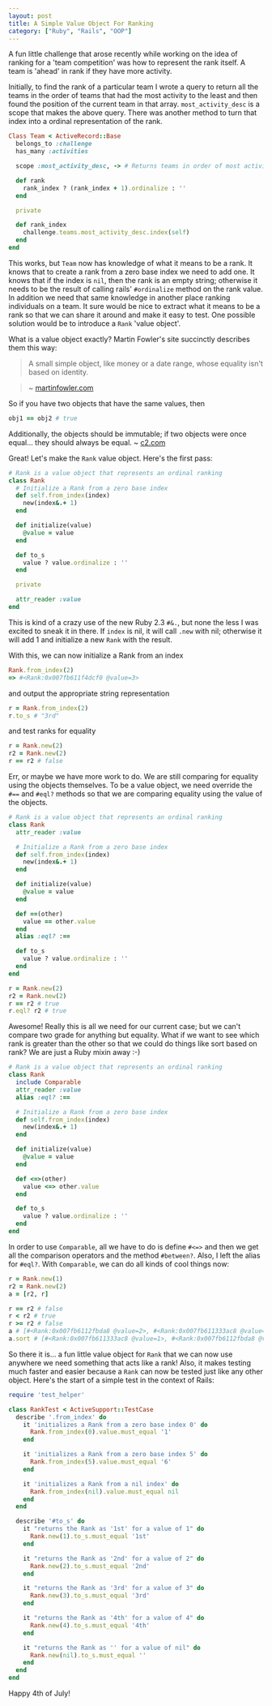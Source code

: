 ```yaml
---
layout: post
title: A Simple Value Object For Ranking
category: ["Ruby", "Rails", "OOP"]
---
```


A fun little challenge that arose recently while working on the idea of ranking for a 'team competition' was how to represent the rank itself. A team is 'ahead' in rank if they have more activity.

Initially, to find the rank of a particular team I wrote a query to return all the teams in the order of teams that had the most activity to the least and then found the position of the current team in that array. `most_activity_desc` is a scope that makes the above query. There was another method to turn that index into a ordinal representation of the rank.

```ruby
Class Team < ActiveRecord::Base
  belongs_to :challenge
  has_many :activities

  scope :most_activity_desc, -> # Returns teams in order of most activity desc

  def rank
    rank_index ? (rank_index + 1).ordinalize : ''
  end

  private

  def rank_index
    challenge.teams.most_activity_desc.index(self)
  end
end
```

This works, but `Team` now has knowledge of what it means to be a rank. It knows that to create a rank from a zero base index we need to add one. It knows that if the index is `nil`, then the rank is an empty string; otherwise it needs to be the result of calling rails' `#ordinalize` method on the rank value. In addition we need that same knowledge in another place ranking individuals on a team. It sure would be nice to extract what it means to be a rank so that we can share it around and make it easy to test. One possible solution would be to introduce a `Rank` 'value object'.

What is a value object exactly? Martin Fowler's site succinctly describes them this way:

> A small simple object, like money or a date range, whose equality isn't based on identity.

> ~ [martinfowler.com](http://martinfowler.com/eaaCatalog/valueObject.html)

So if you have two objects that have the same values, then

```ruby
obj1 == obj2 # true
```

Additionally, the objects should be immutable; if two objects were once equal... they should always be equal. ~ [c2.com](http://c2.com/cgi/wiki?ValueObjectsShouldBeImmutable)

Great! Let's make the `Rank` value object. Here's the first pass:

```ruby
# Rank is a value object that represents an ordinal ranking
class Rank
  # Initialize a Rank from a zero base index
  def self.from_index(index)
    new(index&.+ 1)
  end

  def initialize(value)
    @value = value
  end

  def to_s
    value ? value.ordinalize : ''
  end

  private

  attr_reader :value
end
```

This is kind of a crazy use of the new Ruby 2.3 `#&.`, but none the less I was excited to sneak it in there. If `index` is nil, it will call `.new` with nil; otherwise it will add 1 and initialize a new `Rank` with the result.

With this, we can now initialize a Rank from an index

```ruby
Rank.from_index(2)
=> #<Rank:0x007fb611f4dcf0 @value=3>
```

and output the appropriate string representation

```ruby
r = Rank.from_index(2)
r.to_s # "3rd"
```

and test ranks for equality

```ruby
r = Rank.new(2)
r2 = Rank.new(2)
r == r2 # false
```

Err, or maybe we have more work to do. We are still comparing for equality using the objects themselves. To be a value object, we need override the `#==` and `#eql?` methods so that we are comparing equality using the value of the objects.

```ruby
# Rank is a value object that represents an ordinal ranking
class Rank
  attr_reader :value

  # Initialize a Rank from a zero base index
  def self.from_index(index)
    new(index&.+ 1)
  end

  def initialize(value)
    @value = value
  end

  def ==(other)
    value == other.value
  end
  alias :eql? :==

  def to_s
    value ? value.ordinalize : ''
  end
end
```

```ruby
r = Rank.new(2)
r2 = Rank.new(2)
r == r2 # true
r.eql? r2 # true
```

Awesome! Really this is all we need for our current case; but we can't compare two grade for anything but equality. What if we want to see which rank is greater than the other so that we could do things like sort based on rank? We are just a Ruby mixin away :-)

```ruby
# Rank is a value object that represents an ordinal ranking
class Rank
  include Comparable
  attr_reader :value
  alias :eql? :==

  # Initialize a Rank from a zero base index
  def self.from_index(index)
    new(index&.+ 1)
  end

  def initialize(value)
    @value = value
  end

  def <=>(other)
    value <=> other.value
  end

  def to_s
    value ? value.ordinalize : ''
  end
end
```

In order to use `Comparable`, all we have to do is define `#<=>` and then we get all the comparison operators and the method `#between?`. Also, I left the alias for `#eql?`. With `Comparable`, we can do all kinds of cool things now:

```ruby
r = Rank.new(1)
r2 = Rank.new(2)
a = [r2, r]

r == r2 # false
r < r2 # true
r >= r2 # false
a # [#<Rank:0x007fb6112fbda8 @value=2>, #<Rank:0x007fb611333ac8 @value=1>]
a.sort # [#<Rank:0x007fb611333ac8 @value=1>, #<Rank:0x007fb6112fbda8 @value=2>]
```

So there it is... a fun little value object for `Rank` that we can now use anywhere we need something that acts like a rank! Also, it makes testing much faster and easier because a `Rank` can now be tested just like any other object. Here's the start of a simple test in the context of Rails:

```ruby
require 'test_helper'

class RankTest < ActiveSupport::TestCase
  describe '.from_index' do
    it 'initializes a Rank from a zero base index 0' do
      Rank.from_index(0).value.must_equal '1'
    end

    it 'initializes a Rank from a zero base index 5' do
      Rank.from_index(5).value.must_equal '6'
    end

    it 'initializes a Rank from a nil index' do
      Rank.from_index(nil).value.must_equal nil
    end
  end

  describe '#to_s' do
    it "returns the Rank as '1st' for a value of 1" do
      Rank.new(1).to_s.must_equal '1st'
    end

    it "returns the Rank as '2nd' for a value of 2" do
      Rank.new(2).to_s.must_equal '2nd'
    end

    it "returns the Rank as '3rd' for a value of 3" do
      Rank.new(3).to_s.must_equal '3rd'
    end

    it "returns the Rank as '4th' for a value of 4" do
      Rank.new(4).to_s.must_equal '4th'
    end

    it "returns the Rank as '' for a value of nil" do
      Rank.new(nil).to_s.must_equal ''
    end
  end
end
```

Happy 4th of July!
